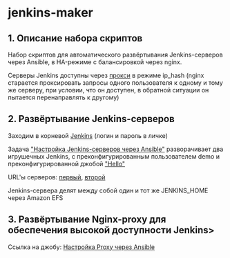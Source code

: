 <h1>jenkins-maker</h1>

<h2>1. Описание набора скриптов</h2>
Набор скриптов для автоматического развёртывания Jenkins-серверов через Ansible, в HA-режиме с балансировкой через nginx.

Серверы Jenkins доступны через <a href="jttp://jenkins-proxy.abelyakov.me">прокси</a> в режиме ip_hash (nginx старается проксировать запросы одного пользователя к одному и тому же серверу, при условии, что он доступен,
в обратной ситуации он пытается перенаправлять к другому)

<h2>2. Развёртывание Jenkins-серверов</h2>
Заходим в корневой <a href="http://jenkins0.abelyakov.me:8080">Jenkins</a> (логин и пароль в личке)

Задача <a href="http://jenkins0.abelyakov.me:8080/job/SetupJenkinses/">"Настройка Jenkins-серверов через Ansible"</a> разворачивает два игрушечных Jenkins, 
с преконфигурированным пользователем demo и преконфигурированной джобой <a href="http://jenkins1.abelyakov.me:8080/job/Hello">"Hello"</a>

URL'ы серверов: <a href="http://jenkins1.abelyakov.me:8080">первый</a>, <a href="http://jenkins2.abelyakov.me:8080">второй</a>

Jenkins-сервера делят между собой один и тот же JENKINS_HOME через Amazon EFS

<h2>3. Развёртывание Nginx-proxy для обеспечения высокой доступности Jenkins></h2>

Ссылка на джобу: <a href="http://jenkins0.abelyakov.me:8080/job/SetupProxies">Настройка Proxy через Ansible</a>

